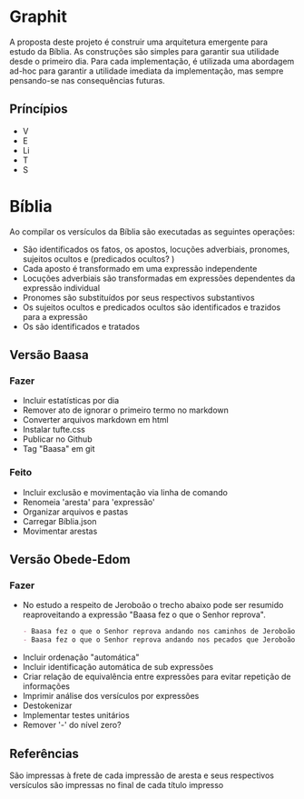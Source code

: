 # Graphit

A proposta deste projeto é construir uma arquitetura emergente para estudo da Bíblia.
As construções são simples para garantir sua utilidade desde o primeiro dia.
Para cada implementação, é utilizada uma abordagem ad-hoc para garantir a utilidade imediata da implementação, mas sempre pensando-se nas consequências futuras.

## Príncípios
- V
- E
- Li
- T
- S

# Bíblia
Ao compilar os versículos da Bíblia são executadas as seguintes operações:
- São identificados os fatos, os apostos, locuções adverbiais, pronomes, sujeitos ocultos e (predicados ocultos?  )
- Cada aposto é transformado em uma expressão independente
- Locuções adverbiais são transformadas em expressões dependentes da expressão individual
- Pronomes são substituídos por seus respectivos substantivos
- Os sujeitos ocultos e predicados ocultos são identificados e trazidos para a expressão
- Os  são identificados e tratados

## Versão Baasa
### Fazer
- Incluir estatísticas por dia
- Remover ato de ignorar o primeiro termo no markdown
- Converter arquivos markdown em html
- Instalar tufte.css
- Publicar no Github
- Tag "Baasa" em git

### Feito
- Incluir exclusão e movimentação via linha de comando
- Renomeia 'aresta' para 'expressão'
- Organizar arquivos e pastas
- Carregar Bíblia.json
- Movimentar arestas

## Versão Obede-Edom
### Fazer
- No estudo a respeito de Jeroboão o trecho abaixo pode ser resumido reaproveitando a expressão "Baasa fez o que o Senhor reprova".
  ```md
  - Baasa fez o que o Senhor reprova andando nos caminhos de Jeroboão (1 Rs 15.34)
  - Baasa fez o que o Senhor reprova andando nos pecados que Jeroboão tinha levado Israel a cometer (1 Rs 15.34)
  ```
- Incluir ordenação "automática"
- Incluir identificação automática de sub expressões
- Criar relação de equivalência entre expressões para evitar repetição de informações
- Imprimir análise dos versículos por expressões
- Destokenizar
- Implementar testes unitários
- Remover '-' do nível zero?

## Referências
São impressas à frete de cada impressão de aresta e seus respectivos versículos são impressas no final de cada título impresso